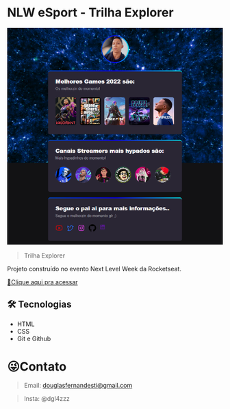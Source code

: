 # NLW eSport - Trilha Explorer

![preview.png](./.github/preview.png)

> Trilha Explorer

Projeto construído no evento Next Level Week da Rocketseat.

[🔗Clique aqui pra acessar](https://douglasffjw.github.io/NLWGAMES/)

## 🛠 Tecnologias

- HTML
- CSS 
- Git e Github

# 😜Contato
 
> Email: douglasfernandesti@gmail.com

> Insta: @dgl4zzz
